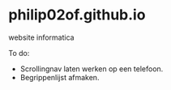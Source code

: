 # philip02of.github.io
website informatica

To do:
- Scrollingnav laten werken op een telefoon.
- Begrippenlijst afmaken.
